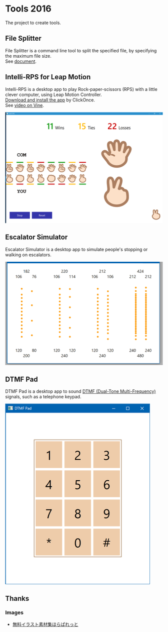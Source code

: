 # Tools 2016

The project to create tools.

## File Splitter
File Splitter is a command line tool to split the specified file, by specifying the maximum file size.  
See [document](https://github.com/sakapon/Tools-2016/wiki/File-Splitter).

## Intelli-RPS for Leap Motion
Intelli-RPS is a desktop app to play Rock-paper-scissors (RPS) with a little clever computer, using Leap Motion Controller.  
[Download and install the app](https://sakapon.github.io/Tools/2016/IntelliRpsLeap/IntelliRpsLeap.application) by ClickOnce.  
See [video on Vine](https://vine.co/v/5ZMOK2M1UHi).

![Intelli-RPS](Images/IntelliRps/11-15-22.png)

## Escalator Simulator
Escalator Simulator is a desktop app to simulate people's stopping or walking on escalators.

![Escalator Simulator](Images/EscalatorSimulator/EscalatorSimulator-Play.gif)

## DTMF Pad
DTMF Pad is a desktop app to sound [DTMF (Dual-Tone Multi-Frequency)](https://en.wikipedia.org/wiki/Dual-tone_multi-frequency_signaling) signals, such as a telephone keypad.

![DTMF Pad](Images/DtmfPad/DtmfPad.png)

## Thanks
### Images
- [無料イラスト素材集ほらぱれっと](http://illust-hp.com/)
